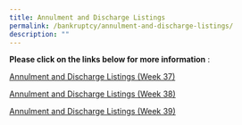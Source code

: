 ```yaml
---
title: Annulment and Discharge Listings
permalink: /bankruptcy/annulment-and-discharge-listings/
description: ""
---
```

**Please click on the links below for more information**&nbsp;:<br>

[Annulment and Discharge Listings (Week 37)](/files/(150923)dischargeannulmentlistingweek37.pdf)<br>

[Annulment and Discharge Listings (Week 38)](/files/(230923)dischargeannulmentlistingweek38.pdf)<br>

[Annulment and Discharge Listings (Week 39)](/files/(280923)annulmentanddischargelistings(week39).pdf)<br>